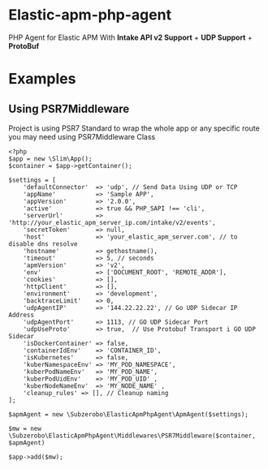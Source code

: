 # Elastic-apm-php-agent

PHP Agent for Elastic APM With **Intake API v2 Support** + **UDP Support** + **ProtoBuf**

# Examples 

## Using PSR7Middleware
Project is using PSR7 Standard to wrap the whole app or any specific route you may need using PSR7Middleware Class

```
<?php
$app = new \Slim\App();
$container = $app->getContainer();

$settings = [
    'defaultConnector'  => 'udp', // Send Data Using UDP or TCP 
    'appName'           => 'Sample APP',
    'appVersion'        => '2.0.0',
    'active'            => true && PHP_SAPI !== 'cli',
    'serverUrl'         => 'http://your_elastic_apm_server_ip.com/intake/v2/events',
    'secretToken'       => null,
    'host'              => 'your_elastic_apm_server.com', // to disable dns resolve
    'hostname'          => gethostname(),
    'timeout'           => 5, // seconds
    'apmVersion'        => 'v2', 
    'env'               => ['DOCUMENT_ROOT', 'REMOTE_ADDR'],
    'cookies'           => [],
    'httpClient'        => [],
    'environment'       => 'development',
    'backtraceLimit'    => 0,
    'udpAgentIP'        => '144.22.22.22', // Go UDP Sidecar IP Address
    'udpAgentPort'      => 1113, // GO UDP Sidecar Port
    'udpUseProto'       => true,  // Use Protobuf Transport i GO UDP Sidecar
    'isDockerContainer' => false,
    'containerIdEnv'    => 'CONTAINER_ID',
    'isKubernetes'      => false,
    'kuberNamespaceEnv' => 'MY_POD_NAMESPACE',
    'kuberPodNameEnv'   => 'MY_POD_NAME',
    'kuberPodUidEnv'    => 'MY_POD_UID' ,
    'kuberNodeNameEnv'  => 'MY_NODE_NAME' ,
    'cleanup_rules' => [], // Cleanup naming
];

$apmAgent = new \Subzerobo\ElasticApmPhpAgent\ApmAgent($settings);

$mw = new \Subzerobo\ElasticApmPhpAgent\Middlewares\PSR7Middleware($container, $apmAgent)

$app->add($mw);

```

